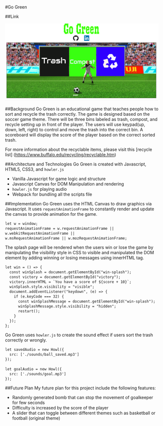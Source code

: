 #Go Green

##Link

![image of game design](./images/game_design.png)

##Background
Go Green is an educational game that teaches people how to sort and recycle the trash correctly. The game is designed based on the soccer game theme. There will be three bins labeled as trash, compost, and recycle setting up in front of the player. The users will use keypad(up, down, left, right) to control and move the trash into the correct bin. A scoreboard will display the score of the player based on the correct sorted trash.  

For more information about the recyclable items, please visit this [recycle list] (https://www.buffalo.edu/recycling/recyclable.htm)

##Architecture and Technologies
Go Green is created with Javascript, HTML5, CSS3, and `howler.js`
- Vanilla Javascript for game logic and structure
- Javascript Canvas for DOM Manipulation and rendering
- `howler.js` for playing audio
- Webpack for bundling all the scripts file

##Implementation
Go Green uses the HTML Canvas to draw graphics via Javascript. It uses `requestAnimationFrame` to constantly render and update the canvas to provide animation for the game.
```
let w = window;
requestAnimationFrame = w.requestAnimationFrame || w.webkitRequestAnimationFrame ||
w.msRequestAnimationFrame || w.mozRequestAnimationFrame;
```

The splash page will be rendered when the users win or lose the game by manipulating the visibility style in CSS to visible and manipulated the DOM element by adding winning or losing messages using innerHTML tag.
```
let win = () => {
  const winSplash = document.getElementById("win-splash");
  const victory = document.getElementById("victory");
  victory.innerHTML = `You have a score of ${score + 10}`;
  winSplash.style.visibility = "visible";
  document.addEventListener("keydown", (e) => {
    if (e.keyCode === 32) {
      const winSplashMessage = document.getElementById("win-splash");
      winSplashMessage.style.visibility = "hidden";
      restart();
    }
  });
};
```

Go Green uses `howler.js` to create the sound effect if users sort the trash correctly or wrongly.
```
let savedAudio = new Howl({
  src: ['./sounds/ball_saved.mp3']
});

let goalAudio = new Howl({
  src: ['./sounds/goal.mp3']
});
```

##Future Plan
My future plan for this project include the following features:
- Randomly generated bomb that can stop the movement of goalkeeper for few seconds
- Difficulty is increased by the score of the player
- A slider that can toggle between different themes such as basketball or football (original theme)
